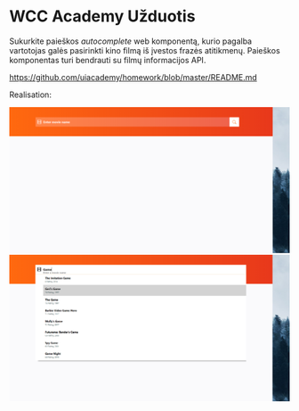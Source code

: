 # WCC Academy Užduotis

Sukurkite paieškos _autocomplete_ web komponentą, kurio pagalba vartotojas galės pasirinkti kino filmą iš įvestos frazės atitikmenų. Paieškos komponentas turi bendrauti su filmų informacijos API.

https://github.com/uiacademy/homework/blob/master/README.md


Realisation:

![Default state](before.png?raw=true "Default state")
![Results state](search.png?raw=true "Results state")
